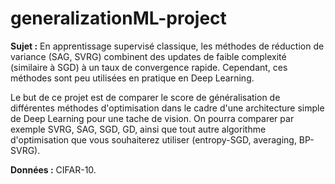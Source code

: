 # generalizationML-project

**Sujet :** En apprentissage supervisé classique, les méthodes de réduction de variance
(SAG, SVRG) combinent des updates de faible complexité (similaire à SGD) à
un taux de convergence rapide. Cependant, ces méthodes sont peu utilisées en
pratique en Deep Learning.

Le but de ce projet est de comparer le score de généralisation de différentes
méthodes d'optimisation dans le cadre d'une architecture simple de Deep
Learning pour une tache de vision. On pourra comparer par exemple SVRG,
SAG, SGD, GD, ainsi que tout autre algorithme d'optimisation que vous
souhaiterez utiliser (entropy-SGD, averaging, BP-SVRG).

**Données :** CIFAR-10.
